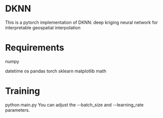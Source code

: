 # DKNN
This is a pytorch implementation of DKNN: deep kriging neural network for interpretable geospatial interpolation

# Requirements
numpy

datetime
os
pandas
torch
sklearn
matplotlib
math

# Training
python main.py  You can  adjust the --batch_size and --learning_rate parameters.


